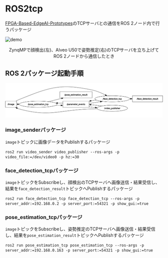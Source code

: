 # ROS2tcp
[FPGA-Based-EdgeAI-Prototypes](https://github.com/DYGV/FPGA-Based-EdgeAI-Prototypes/)のTCPサーバとの通信をROS 2ノード内で行うパッケージ  

![demo](./docs/demo.gif)  
<p align="center">
ZynqMPで顔検出(左)、Alveo U50で姿勢推定(右)のTCPサーバを立ち上げてROS 2ノードから通信したとき
</p>


## ROS 2パッケージ起動手順
![rqt](./docs/rosgraph.png)  
### image\_senderパッケージ
`image`トピックに画像データをPublishするパッケージ  
```
ros2 run video_sender video_publisher --ros-args -p video_file:=/dev/video0 -p hz:=30
```  
### face\_detection\_tcpパッケージ
`image`トピックをSubscribeし、顔検出のTCPサーバへ画像送信・結果受信し、結果を`face_detection_result`トピックへPublishするパッケージ  
```
ros2 run face_detection_tcp face_detection_tcp --ros-args -p server_addr:=192.168.0.2 -p server_port:=54321 -p show_gui:=true
```  
### pose\_estimation\_tcpパッケージ
`image`トピックをSubscribeし、姿勢推定のTCPサーバへ画像送信・結果受信し、結果を`pose_estimation_result`トピックへPublishするパッケージ  
```
ros2 run pose_estimation_tcp pose_estimation_tcp --ros-args -p server_addr:=192.168.0.163 -p server_port:=54321 -p show_gui:=true
```  
